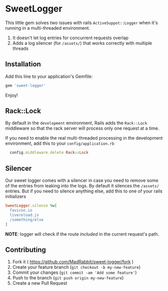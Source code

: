 # SweetLogger

This little gem solves two issues with rails `ActiveSuppot::Logger` when it's
running in a multi-threaded environment.

1. It doesn't let log entries for concurrent requests overlap
2. Adds a log silencer (for `/assets/`) that works correctly with multiple threads

## Installation

Add this line to your application's Gemfile:

```ruby
gem 'sweet-logger'
```

Enjoy!

## Rack::Lock

By default in the `development` environment, Rails adds the `Rack::Lock` middleware
so that the rack server will process only one request at a time.

If you need to enable the real multi-threaded processing in the development
environment, add this to your `config/application.rb`

```ruby
  config.middleware.delete Rack::Lock
```


## Silencer

Our sweet logger comes with a silencer in case you need to remove some of the
entries from leaking into the logs. By default it silences the `/assets/` entries.
But if you need to silence anything else, add this to one of your rails initializers

```ruby
SweetLogger.silence %w[
  favicon.io
  livereload.js
  /something/else
]
```

__NOTE__: logger will check if the route _included_ in the current request's path.


## Contributing

1. Fork it ( https://github.com/MadRabbit/sweet-logger/fork )
2. Create your feature branch (`git checkout -b my-new-feature`)
3. Commit your changes (`git commit -am 'Add some feature'`)
4. Push to the branch (`git push origin my-new-feature`)
5. Create a new Pull Request
